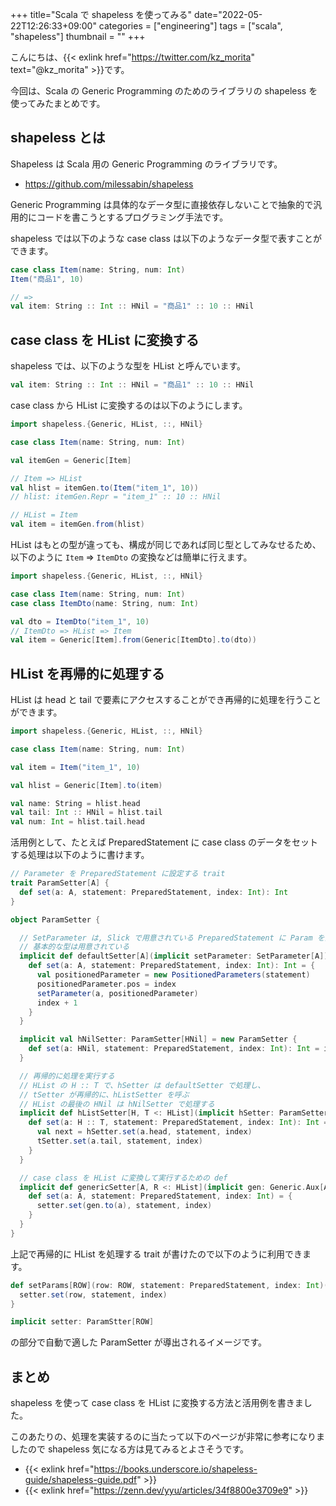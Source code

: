 +++
title="Scala で shapeless を使ってみる"
date="2022-05-22T12:26:33+09:00"
categories = ["engineering"]
tags = ["scala", "shapeless"]
thumbnail = ""
+++

こんにちは、{{< exlink href="https://twitter.com/kz_morita" text="@kz_morita" >}}です。

今回は、Scala の Generic Programming のためのライブラリの shapeless を使ってみたまとめです。

## shapeless とは

Shapeless は Scala 用の Generic Programming のライブラリです。

- https://github.com/milessabin/shapeless


Generic Programming は具体的なデータ型に直接依存しないことで抽象的で汎用的にコードを書こうとするプログラミング手法です。

shapeless では以下のような case class は以下のようなデータ型で表すことができます。

```scala
case class Item(name: String, num: Int)
Item("商品1", 10)

// =>
val item: String :: Int :: HNil = "商品1" :: 10 :: HNil
```

## case class を HList に変換する

shapeless では、以下のような型を HList と呼んでいます。

```scala
val item: String :: Int :: HNil = "商品1" :: 10 :: HNil
```

case class から HList に変換するのは以下のようにします。

```scala
import shapeless.{Generic, HList, ::, HNil}

case class Item(name: String, num: Int)

val itemGen = Generic[Item] 

// Item => HList
val hlist = itemGen.to(Item("item_1", 10))
// hlist: itemGen.Repr = "item_1" :: 10 :: HNil

// HList = Item
val item = itemGen.from(hlist)
```

HList はもとの型が違っても、構成が同じであれば同じ型としてみなせるため、以下のように `Item` => `ItemDto` の変換などは簡単に行えます。

```scala
import shapeless.{Generic, HList, ::, HNil}

case class Item(name: String, num: Int)
case class ItemDto(name: String, num: Int)

val dto = ItemDto("item_1", 10)
// ItemDto => HList => Item
val item = Generic[Item].from(Generic[ItemDto].to(dto))
```

## HList を再帰的に処理する

HList は head と tail で要素にアクセスすることができ再帰的に処理を行うことができます。

```scala
import shapeless.{Generic, HList, ::, HNil}

case class Item(name: String, num: Int)

val item = Item("item_1", 10)

val hlist = Generic[Item].to(item)

val name: String = hlist.head
val tail: Int :: HNil = hlist.tail
val num: Int = hlist.tail.head
```

活用例として、たとえば PreparedStatement に case class のデータをセットする処理は以下のように書けます。

```scala
// Parameter を PreparedStatement に設定する trait
trait ParamSetter[A] {
  def set(a: A, statement: PreparedStatement, index: Int): Int
}

object ParamSetter {

  // SetParameter は, Slick で用意されている PreparedStatement に Param を設定する trait
  // 基本的な型は用意されている
  implicit def defaultSetter[A](implicit setParameter: SetParameter[A]): ParamSetter[A] = new ParamSetter {
    def set(a: A, statement: PreparedStatement, index: Int): Int = {
      val positionedParameter = new PositionedParameters(statement)
      positionedParameter.pos = index
      setParameter(a, positionedParameter)
      index + 1
    }
  }

  implicit val hNilSetter: ParamSetter[HNil] = new ParamSetter {
    def set(a: HNil, statement: PreparedStatement, index: Int): Int = index
  }

  // 再帰的に処理を実行する
  // HList の H :: T で、hSetter は defaultSetter で処理し、
  // tSetter が再帰的に、hListSetter を呼ぶ
  // HList の最後の HNil は hNilSetter で処理する
  implicit def hListSetter[H, T <: HList](implicit hSetter: ParamSetter[H], tSetter: ParamSetter[T]): ParamSetter[H :: T] = new ParamSetter {
    def set(a: H :: T, statement: PreparedStatement, index: Int): Int = {
      val next = hSetter.set(a.head, statement, index)
      tSetter.set(a.tail, statement, index)
    }
  }

  // case class を HList に変換して実行するための def 
  implicit def genericSetter[A, R <: HList](implicit gen: Generic.Aux[A, R], setter: ParamSetter[R]): ParamSetter[A] = new ParamSetter {
    def set(a: A, statement: PreparedStatement, index: Int) = {
      setter.set(gen.to(a), statement, index)
    }
  }
}
```

上記で再帰的に HList を処理する trait が書けたので以下のように利用できます。

```scala
def setParams[ROW](row: ROW, statement: PreparedStatement, index: Int)(implicit setter: ParamSetter[ROW]) = {
  setter.set(row, statement, index)
}
```

```scala
implicit setter: ParamStter[ROW]
```
の部分で自動で適した ParamSetter が導出されるイメージです。

## まとめ

shapeless を使って case class を HList に変換する方法と活用例を書きました。

このあたりの、処理を実装するのに当たって以下のページが非常に参考になりましたので shapeless 気になる方は見てみるとよさそうです。

- {{< exlink href="https://books.underscore.io/shapeless-guide/shapeless-guide.pdf" >}}
- {{< exlink href="https://zenn.dev/yyu/articles/34f8800e3709e9" >}}


